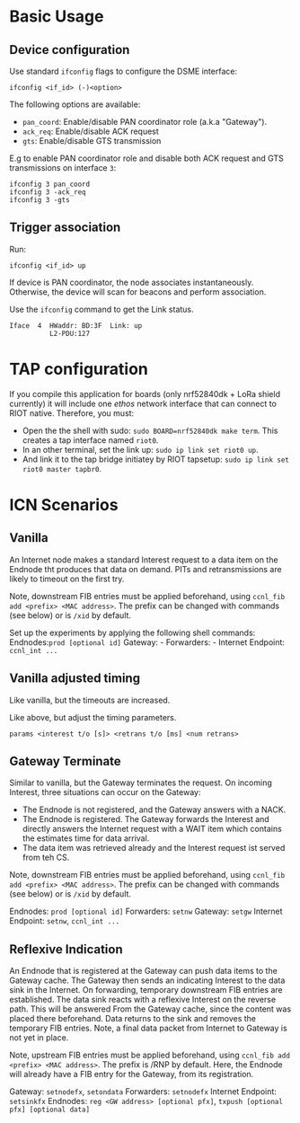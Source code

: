 Basic Usage
===========

## Device configuration
Use standard `ifconfig` flags to configure the DSME interface:
```
ifconfig <if_id> (-)<option>
```

The following options are available:
- `pan_coord`: Enable/disable PAN coordinator role (a.k.a "Gateway").
- `ack_req`: Enable/disable ACK request
- `gts`: Enable/disable GTS transmission

E.g to enable PAN coordinator role and disable both ACK request and GTS
transmissions on interface `3`:
```
ifconfig 3 pan_coord
ifconfig 3 -ack_req
ifconfig 3 -gts
```

## Trigger association
Run:
```
ifconfig <if_id> up
```

If device is PAN coordinator, the node associates instantaneously. Otherwise,
the device will scan for beacons and perform association.

Use the `ifconfig` command to get the Link status.
```
Iface  4  HWaddr: BD:3F  Link: up 
          L2-PDU:127  
```

TAP configuration
=================

If you compile this application for boards (only nrf52840dk + LoRa shield currently) it will include one *ethos* network interface that can connect to RIOT native. Therefore, you must:

- Open the the shell with sudo: `sudo BOARD=nrf52840dk make term`. This creates a tap interface named `riot0`.
- In an other terminal, set the link up: `sudo ip link set riot0 up`.
- And link it to the tap bridge initiatey by RIOT tapsetup: `sudo ip link set riot0 master tapbr0`.


ICN Scenarios
=============

## Vanilla
An Internet node makes a standard Interest request to a data item on the Endnode tht produces that data on demand. PITs and retransmissions are likely to timeout on the first try.

Note, downstream FIB entries must be applied beforehand, using `ccnl_fib add <prefix> <MAC address>`. The prefix can be changed with commands (see below) or is `/xid` by default.

Set up the experiments by applying the following shell commands:
Endnodes:`prod [optional id]`
Gateway: -
Forwarders: -
Internet Endpoint: `ccnl_int ...`

## Vanilla adjusted timing
Like vanilla, but the timeouts are increased.

Like above, but adjust the timing parameters.

`params <interest t/o [s]> <retrans t/o [ms] <num retrans>`

## Gateway Terminate
Similar to vanilla, but the Gateway terminates the request. On incoming Interest, three situations can occur on the Gateway:
- The Endnode is not registered, and the Gateway answers with a NACK.
- The Endnode is registered. The Gateway forwards the Interest and directly answers the Internet request with a WAIT item which contains the estimates time for data arrival.
- The data item was retrieved already and the Interest request ist served from teh CS.

Note, downstream FIB entries must be applied beforehand, using `ccnl_fib add <prefix> <MAC address>`. 
The prefix can be changed with commands (see below) or is `/xid` by default.

Endnodes: `prod [optional id]`
Forwarders: `setnw`
Gateway: `setgw`
Internet Endpoint: `setnw`, `ccnl_int ...`

## Reflexive Indication
An Endnode that is registered at the Gateway can push data items to the Gateway cache. The Gateway then sends an indicating Interest to the data sink in the Internet. On forwarding, temporary downstream FIB entries are established. The data sink reacts with a reflexive Interest on the reverse path. This will be answered From the Gateway cache, since the content was placed there beforehand. Data returns to the sink and removes the temporary FIB entries. Note, a final data packet from Internet to Gateway is not yet in place.

Note, upstream FIB entries must be applied beforehand, using `ccnl_fib add <prefix> <MAC address>`. 
The prefix is /RNP by default.
Here, the Endnode will already have a FIB entry for the Gateway, from its registration.

Gateway: `setnodefx`, `setondata`
Forwarders: `setnodefx`
Internet Endpoint: `setsinkfx`
Endnodes: `reg <GW address> [optional pfx]`, `txpush [optional pfx] [optional data]`